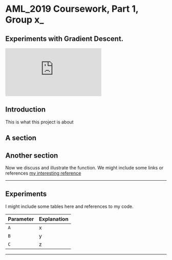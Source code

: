 # AML_2019 Coursework, Part 1, Group x_
Experiments with Gradient Descent.
---

![logo](https://github.com/alanchalk/aml_2019_gd/master/images/04a_loss_function.pdf)

## Introduction
This is what this project is about

## A section

## Another section
Now we discuss and illustrate the function.  We might include some links or references [my interesting reference](http://jupyter.org/)

---
## Experiments

I might include some tables here and references to my code.

| Parameter      | Explanation |
|----------------|-------------|
|`A`             | x           |
|`B`             | y           |
|`C`             | z           |

---

